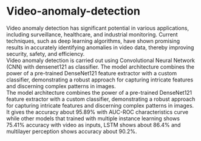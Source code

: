 # Video-anomaly-detection

Video anomaly detection has significant potential in various applications, 
including surveillance, healthcare, and industrial monitoring. Current techniques, 
such as deep learning algorithms, have shown promising results in accurately 
identifying anomalies in video data, thereby improving security, safety, and 
efficiency.<br>
Video anomaly detection is carried out using Convolutional Neural 
Network (CNN) with densenet121 as classifier. The model architecture combines 
the power of a pre-trained DenseNet121 feature extractor with a custom classifier, 
demonstrating a robust approach for capturing intricate features and discerning 
complex patterns in images. <br>
The model architecture combines the power of a pre-trained DenseNet121 feature extractor with a custom classifier, demonstrating a 
robust approach for capturing intricate features and discerning complex patterns 
in images. It gives the accuracy about 95.89% with AUC-ROC characteristics 
curve while other models that trained with multiple instance learning shows 
75.41% accuracy with video as inputs, LSTM shows about 86.4% and multilayer 
perception shows accuracy about 90.2%.
